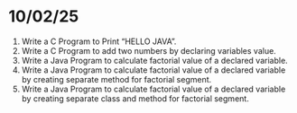 # 10/02/25

 1. Write a C Program to Print “HELLO JAVA”.
 2. Write a C Program to add two numbers by declaring variables value.
 3. Write a Java Program to calculate factorial value of a declared variable.
 4. Write a Java Program to calculate factorial value of a declared variable  by creating separate method for factorial segment.
 5. Write a Java Program to calculate factorial value of a declared variable  by creating separate class and method for factorial segment.